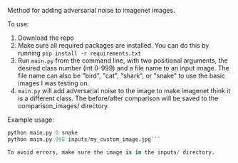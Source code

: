 Method for adding adversarial noise to imagenet images.

To use: 
1. Download the repo
2. Make sure all required packages are installed. You can do this by running `pip install -r requirements.txt`
3. Run `main.py` from the command line, with two positional arguments, the desired class number (int 0-999) and a file name to an input image. The file name can also be "bird", "cat", "shark", or "snake" to use the basic images I was testing on. 
4. `main.py` will add adversarial noise to the image to make imagenet think it is a different class. The before/after comparison will be saved to the comparison_images/ directory.


Example usage: 

```python main.py 50 cat
python main.py 0 snake
python main.py 998 inputs/my_custom_image.jpg```

To avoid errors, make sure the image is in the inputs/ directory.